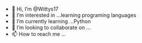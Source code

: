 - 👋 Hi, I’m @Wittys17
- 👀 I’m interested in ...learning programing languages 
- 🌱 I’m currently learning ...Python
- 💞️ I’m looking to collaborate on ...
- 📫 How to reach me ...

<!---
Wittys17/Wittys17 is a ✨ special ✨ repository because its `README.md` (this file) appears on your GitHub profile.
You can click the Preview link to take a look at your changes.
--->
